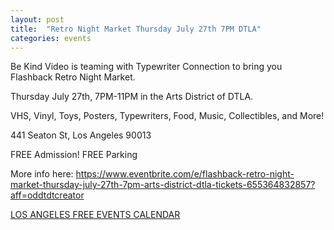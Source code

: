 ```yaml
---
layout: post
title:  "Retro Night Market Thursday July 27th 7PM DTLA"
categories: events
---
```


Be Kind Video is teaming with Typewriter Connection to bring you Flashback Retro Night Market.

Thursday July 27th, 7PM-11PM in the Arts District of DTLA.

VHS, Vinyl, Toys, Posters, Typewriters, Food, Music, Collectibles, and More!

441 Seaton St, Los Angeles 90013

FREE Admission! FREE Parking

More info here: https://www.eventbrite.com/e/flashback-retro-night-market-thursday-july-27th-7pm-arts-district-dtla-tickets-655364832857?aff=oddtdtcreator

<a href="https://www.gohilo.com/events/los-angeles/free-things-to-do-la-calendar/">LOS ANGELES FREE EVENTS CALENDAR</a>
